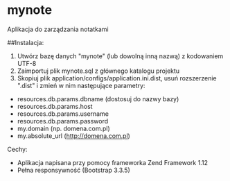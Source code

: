 # mynote
Aplikacja do zarządzania notatkami

##Instalacja:

1. Utwórz bazę danych "mynote" (lub dowolną inną nazwą) z kodowaniem UTF-8<br />
2. Zaimportuj plik mynote.sql z głównego katalogu projektu<br />
3. Skopiuj plik application/configs/application.ini.dist, usuń rozszerzenie ".dist" i zmień w nim następujące parametry:<br/>
  - resources.db.params.dbname (dostosuj do nazwy bazy)
  - resources.db.params.host
  - resources.db.params.username
  - resources.db.params.password
  - my.domain (np. domena.com.pl)
  - my.absolute_url (http://domena.com.pl)<br />

Cechy: 
- Aplikacja napisana przy pomocy frameworka Zend Framework 1.12
- Pełna responsywność (Bootstrap 3.3.5)